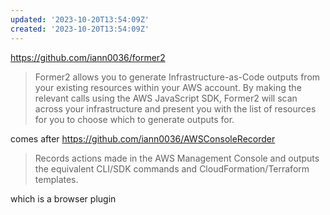 ```yaml
---
updated: '2023-10-20T13:54:09Z'
created: '2023-10-20T13:54:09Z'
---
```

https://github.com/iann0036/former2

> Former2 allows you to generate Infrastructure-as-Code outputs from your existing resources within your AWS account. By making the relevant calls using the AWS JavaScript SDK, Former2 will scan across your infrastructure and present you with the list of resources for you to choose which to generate outputs for.

comes after https://github.com/iann0036/AWSConsoleRecorder

> Records actions made in the AWS Management Console and outputs the equivalent CLI/SDK commands and CloudFormation/Terraform templates.

which is a browser plugin